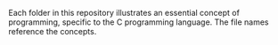 Each folder in this repository illustrates an essential concept of programming, specific to the C programming language. The file names reference the concepts.
